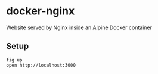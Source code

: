 # docker-nginx

Website served by Nginx inside an Alpine Docker container

## Setup

    fig up
    open http://localhost:3000

